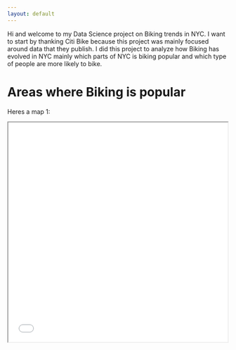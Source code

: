 ```yaml
---
layout: default
---
```


Hi and welcome to my Data Science project on Biking trends in NYC. I want to start by thanking Citi Bike because this project was mainly focused around data that they publish. I did this project to analyze how Biking has evolved in NYC mainly which parts of NYC is biking popular and which type of people are more likely to bike.

# Areas where Biking is popular

Heres a map 1:

<iframe src="2021map.html" height="500" width="500"></iframe>
